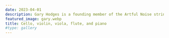 ```yaml
---
date: 2023-04-01
description: Gary Hodges is a founding member of the Artful Noise string quartet, the Palm Court Trio, the Kelsh Trio, and the NH Klaviertrio. He enjoys working as a freelance artist for concerts, events, and weddings throughout New England. He has served as principal cellist for the New Hampshire Philharmonic and has accompanied Peter Mayer on tour. In addition to the cello, Gary also plays the viola da gamba. Gary is also very involved with string music education; he teaches cello, violin, and viola and coaches chamber music ensembles. Gary’s teachers have included Larry Veal, Sato Knudsen, Andres Diaz and David Wells. He received his BM and MA from the University of New Hampshire. Go to website for [more](www.hodgescello.com) 
featured_image: gary.webp
title: Cello, violin, viola, flute, and piano
#type: gallery
---
```

